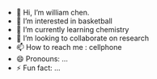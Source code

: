 - 👋 Hi, I’m william chen.
- 👀 I’m interested in basketball
- 🌱 I’m currently learning chemistry
- 💞️ I’m looking to collaborate on research
- 📫 How to reach me : cellphone
- 😄 Pronouns: ...
- ⚡ Fun fact: ...

<!---
william132486486/william132486486 is a ✨ special ✨ repository because its `README.md` (this file) appears on your GitHub profile.
You can click the Preview link to take a look at your changes.
--->
